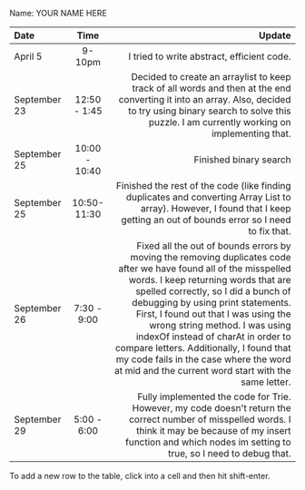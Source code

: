 Name: YOUR NAME HERE

| Date         |     Time      |                                                                                                                                                                                                                                                                                                                                                                                                                                                                                             Update |
|:-------------|:-------------:|---------------------------------------------------------------------------------------------------------------------------------------------------------------------------------------------------------------------------------------------------------------------------------------------------------------------------------------------------------------------------------------------------------------------------------------------------------------------------------------------------:|
| April 5      |    9-10pm     |                                                                                                                                                                                                                                                                                                                                                                                                                                                         I tried to write abstract, efficient code. |
| September 23 | 12:50 - 1:45  |                                                                                                                                                                                                                                                                             Decided to create an arraylist to keep track of all words and then at the end converting it into an array. Also, decided to try using binary search to solve this puzzle. I am currently working on implementing that. |
| September 25 | 10:00 - 10:40 |                                                                                                                                                                                                                                                                                                                                                                                                                                                                             Finished binary search |
| September 25 | 10:50- 11:30  |                                                                                                                                                                                                                                                                                                                     Finished the rest of the code (like finding duplicates and converting Array List to array). However, I found that I keep getting an out of bounds error so I need to fix that. |
| September 26 |  7:30 - 9:00  | Fixed all the out of bounds errors by moving the removing duplicates code after we have found all of the misspelled words. I keep returning words that are spelled correctly, so I did a bunch of debugging by using print statements. First, I found out that I was using the wrong string method. I was using indexOf instead of charAt in order to compare letters. Additionally, I found that my code fails in the case where the word at mid and the current word start with the same letter. |
| September 29 |  5:00 - 6:00  |                                                                                                                                                                                                                                                                          Fully implemented the code for Trie. However, my code doesn't return the correct number of misspelled words. I think it may be because of my insert function and which nodes im setting to true, so I need to debug that. |


To add a new row to the table, click into a cell and then hit shift-enter.